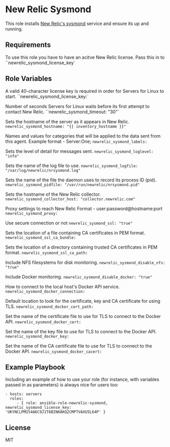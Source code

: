 New Relic Sysmond
=========
This role installs [New Relic's sysmond](https://docs.`newrelic.com/docs/servers/new-relic-servers-linux/getting-started/new-relic-servers-linux) service and ensure its up and running.

Requirements
------------
To use this role you have to have an acitve New Relic license. Pass this in to ``newrelic_sysmond_license_key`

Role Variables
--------------

A valid 40-character license key is required in order for Servers for Linux to start.
``newrelic_sysmond_license_key:`

Number of seconds Servers for Linux waits before its first attempt to contact New Relic.
``newrelic_sysmond_timeout: "30"`

Sets the hostname of the server as it appears in New Relic.
`newrelic_sysmond_hostname: "{{ inventory_hostname }}"`

Names and values for categories that will be applied to the data sent from this agent.
Example format - Server:One;
`newrelic_sysmond_labels:`

Sets the level of detail for messages sent.
`newrelic_sysmond_loglevel: "info"`

Sets the name of the log file to use.
`newrelic_sysmond_logfile: "/var/log/newrelic/nrsysmond.log"`

Sets the name of the file the daemon uses to record its process ID (pid).
`newrelic_sysmond_pidfile: "/var/run/newrelic/nrsysmond.pid"`

Sets the hostname of the New Relic collector.
`newrelic_sysmond_collector_host: "collector.newrelic.com"`

Proxy settings to reach New Relic
Format - user:password@hostname:port
`newrelic_sysmond_proxy:`

Use secure connection or not
`newrelic_sysmond_ssl: "true"`

Sets the location of a file containing CA certificates in PEM format.
`newrelic_sysmond_ssl_ca_bundle:`

Sets the location of a directory containing trusted CA certificates in PEM format.
`newrelic_sysmond_ssl_ca_path:`

Include NFS filesystems for disk monitoring.
`newrelic_sysmond_disable_nfs: "true"`

Include Docker monitoring.
`newrelic_sysmond_disable_docker: "true"`

How to connect to the local host's Docker API service.
`newrelic_sysmond_docker_connection:`

Default location to look for the certificate, key and CA certificate for using TLS.
`newrelic_sysmond_docker_cert_path:`

Set the name of the certificate file to use for TLS to connect to the Docker API.
`newrelic_sysmond_docker_cert:`

Set the name of the key file to use for TLS to connect to the Docker API.
`newrelic_sysmond_docker_key:`

Set the name of the CA certificate file to use for TLS to connect to the Docker API.
`newrelic_sysmond_docker_cacert:`

Example Playbook
----------------

Including an example of how to use your role (for instance, with variables passed in as parameters) is always nice for users too:

    - hosts: servers
      roles:
         - { role: ansible-role-newrelic-sysmond, newrelic_sysmond_license_key: 'UKYNCLPMI54A6C9J1T6BINKAKQ2CMPTVAXU5L64P' }

License
-------

MIT
